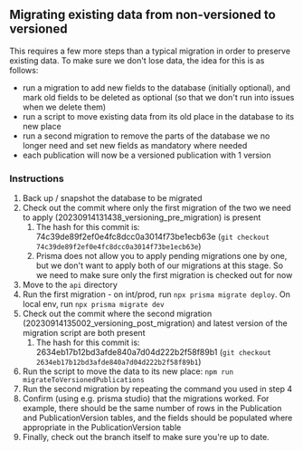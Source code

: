 ## Migrating existing data from non-versioned to versioned

This requires a few more steps than a typical migration in order to preserve existing data. To make sure we don't lose data, the idea for this is as follows:
 - run a migration to add new fields to the database (initially optional), and mark old fields to be deleted as optional (so that we don't run into issues when we delete them)
 - run a script to move existing data from its old place in the database to its new place
 - run a second migration to remove the parts of the database we no longer need and set new fields as mandatory where needed
 - each publication will now be a versioned publication with 1 version

### Instructions
1. Back up / snapshot the database to be migrated
2. Check out the commit where only the first migration of the two we need to apply (20230914131438_versioning_pre_migration) is present
    1. The hash for this commit is: 74c39de89f2ef0e4fc8dcc0a3014f73be1ecb63e (`git checkout 74c39de89f2ef0e4fc8dcc0a3014f73be1ecb63e`)
    2. Prisma does not allow you to apply pending migrations one by one, but we don't want to apply both of our migrations at this stage. So we need to make sure only the first migration is checked out for now
3. Move to the `api` directory
4. Run the first migration - on int/prod, run `npx prisma migrate deploy`. On local env, run `npx prisma migrate dev`
5. Check out the commit where the second migration (20230914135002_versioning_post_migration) and latest version of the migration script are both present
    1. The hash for this commit is: 2634eb17b12bd3afde840a7d04d222b2f58f89b1 (`git checkout 2634eb17b12bd3afde840a7d04d222b2f58f89b1`)
6. Run the script to move the data to its new place: `npm run migrateToVersionedPublications`
7. Run the second migration by repeating the command you used in step 4
8. Confirm (using e.g. prisma studio) that the migrations worked. For example, there should be the same number of rows in the Publication and PublicationVersion tables, and the fields should be populated where appropriate in the PublicationVersion table
9. Finally, check out the branch itself to make sure you're up to date.